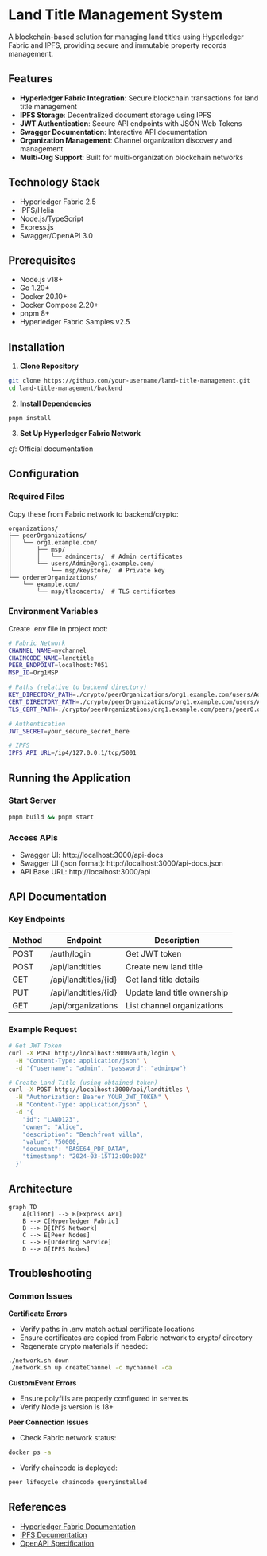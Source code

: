 # Land Title Management System

A blockchain-based solution for managing land titles using Hyperledger Fabric and IPFS, providing secure and immutable property records management.

## Features

- **Hyperledger Fabric Integration**: Secure blockchain transactions for land title management
- **IPFS Storage**: Decentralized document storage using IPFS
- **JWT Authentication**: Secure API endpoints with JSON Web Tokens
- **Swagger Documentation**: Interactive API documentation
- **Organization Management**: Channel organization discovery and management
- **Multi-Org Support**: Built for multi-organization blockchain networks

## Technology Stack

- Hyperledger Fabric 2.5
- IPFS/Helia
- Node.js/TypeScript
- Express.js
- Swagger/OpenAPI 3.0

## Prerequisites

- Node.js v18+
- Go 1.20+
- Docker 20.10+
- Docker Compose 2.20+
- pnpm 8+
- Hyperledger Fabric Samples v2.5

## Installation

1. **Clone Repository**
```bash
git clone https://github.com/your-username/land-title-management.git
cd land-title-management/backend
```

2. **Install Dependencies**
```bash
pnpm install
```

3. **Set Up Hyperledger Fabric Network**

*cf*: Official documentation

## Configuration

### Required Files
Copy these from Fabric network to backend/crypto:

```
organizations/
├── peerOrganizations/
│   └── org1.example.com/
│       ├── msp/
│       │   └── admincerts/  # Admin certificates
│       └── users/Admin@org1.example.com/
│           └── msp/keystore/  # Private key
└── ordererOrganizations/
    └── example.com/
        └── msp/tlscacerts/  # TLS certificates
```

### Environment Variables
Create .env file in project root:

```bash
# Fabric Network
CHANNEL_NAME=mychannel
CHAINCODE_NAME=landtitle
PEER_ENDPOINT=localhost:7051
MSP_ID=Org1MSP

# Paths (relative to backend directory)
KEY_DIRECTORY_PATH=./crypto/peerOrganizations/org1.example.com/users/Admin@org1.example.com/msp/keystore
CERT_DIRECTORY_PATH=./crypto/peerOrganizations/org1.example.com/users/Admin@org1.example.com/msp/signcerts
TLS_CERT_PATH=./crypto/peerOrganizations/org1.example.com/peers/peer0.org1.example.com/tls/ca.crt

# Authentication
JWT_SECRET=your_secure_secret_here

# IPFS
IPFS_API_URL=/ip4/127.0.0.1/tcp/5001
```

## Running the Application

### Start Server
```bash
pnpm build && pnpm start
```

### Access APIs
- Swagger UI: http://localhost:3000/api-docs
- Swagger UI (json format): http://localhost:3000/api-docs.json
- API Base URL: http://localhost:3000/api

## API Documentation

### Key Endpoints

| Method | Endpoint | Description |
|--------|----------|-------------|
| POST | /auth/login | Get JWT token |
| POST | /api/landtitles | Create new land title |
| GET | /api/landtitles/{id} | Get land title details |
| PUT | /api/landtitles/{id} | Update land title ownership |
| GET | /api/organizations | List channel organizations |

### Example Request

```bash
# Get JWT Token
curl -X POST http://localhost:3000/auth/login \
  -H "Content-Type: application/json" \
  -d '{"username": "admin", "password": "adminpw"}'

# Create Land Title (using obtained token)
curl -X POST http://localhost:3000/api/landtitles \
  -H "Authorization: Bearer YOUR_JWT_TOKEN" \
  -H "Content-Type: application/json" \
  -d '{
    "id": "LAND123",
    "owner": "Alice",
    "description": "Beachfront villa",
    "value": 750000,
    "document": "BASE64_PDF_DATA",
    "timestamp": "2024-03-15T12:00:00Z"
  }'
```

## Architecture

```mermaid
graph TD
    A[Client] --> B[Express API]
    B --> C[Hyperledger Fabric]
    B --> D[IPFS Network]
    C --> E[Peer Nodes]
    C --> F[Ordering Service]
    D --> G[IPFS Nodes]
```

## Troubleshooting

### Common Issues

**Certificate Errors**
- Verify paths in .env match actual certificate locations
- Ensure certificates are copied from Fabric network to crypto/ directory
- Regenerate crypto materials if needed:
```bash
./network.sh down
./network.sh up createChannel -c mychannel -ca
```

**CustomEvent Errors**
- Ensure polyfills are properly configured in server.ts
- Verify Node.js version is 18+

**Peer Connection Issues**
- Check Fabric network status:
```bash
docker ps -a
```
- Verify chaincode is deployed:
```bash
peer lifecycle chaincode queryinstalled
```


## References

- [Hyperledger Fabric Documentation](https://hyperledger-fabric.readthedocs.io/)
- [IPFS Documentation](https://docs.ipfs.tech/)
- [OpenAPI Specification](https://swagger.io/specification/)